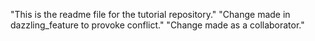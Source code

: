 "This is the readme file for the tutorial repository."
"Change made in dazzling_feature to provoke conflict."
"Change made as a collaborator."

